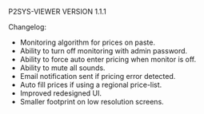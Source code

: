 P2SYS-VIEWER VERSION 1.1.1

Changelog:

- Monitoring algorithm for prices on paste.
- Ability to turn off monitoring with admin password.
- Ability to force auto enter pricing when monitor is off.
- Ability to mute all sounds.
- Email notification sent if pricing error detected.
- Auto fill prices if using a regional price-list.
- Improved redesigned UI.
- Smaller footprint on low resolution screens.
